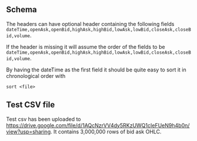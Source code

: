 ## Schema
The headers can have optional header containing the following fields
`dateTime,openAsk,openBid,highAsk,highBid,lowAsk,lowBid,closeAsk,closeBid,volume`.

If the header is missing it will assume the order of the fields to be
`dateTime,openAsk,openBid,highAsk,highBid,lowAsk,lowBid,closeAsk,closeBid,volume`.

By having the dateTime as the first field it should be quite easy to sort it in chronological order with
```
sort <file>
```

## Test CSV file
Test csv has been uploaded to https://drive.google.com/file/d/1AQcNzrVV4dy5RKzUWQ1cIeFUeN9h4b0n/view?usp=sharing.
It contains 3,000,000 rows of bid ask OHLC.

